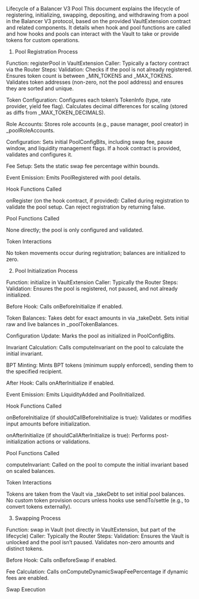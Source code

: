 Lifecycle of a Balancer V3 Pool
This document explains the lifecycle of registering, initializing, swapping, depositing, and withdrawing from a pool in the Balancer V3 protocol, based on the provided VaultExtension contract and related components. It details when hook and pool functions are called and how hooks and pools can interact with the Vault to take or provide tokens for custom operations.

1. Pool Registration
Process

Function: registerPool in VaultExtension
Caller: Typically a factory contract via the Router
Steps:
Validation:
Checks if the pool is not already registered.
Ensures token count is between _MIN_TOKENS and _MAX_TOKENS.
Validates token addresses (non-zero, not the pool address) and ensures they are sorted and unique.


Token Configuration:
Configures each token’s TokenInfo (type, rate provider, yield fee flag).
Calculates decimal differences for scaling (stored as diffs from _MAX_TOKEN_DECIMALS).


Role Accounts:
Stores role accounts (e.g., pause manager, pool creator) in _poolRoleAccounts.


Configuration:
Sets initial PoolConfigBits, including swap fee, pause window, and liquidity management flags.
If a hook contract is provided, validates and configures it.


Fee Setup:
Sets the static swap fee percentage within bounds.


Event Emission:
Emits PoolRegistered with pool details.





Hook Functions Called

onRegister (on the hook contract, if provided):
Called during registration to validate the pool setup.
Can reject registration by returning false.



Pool Functions Called

None directly; the pool is only configured and validated.

Token Interactions

No token movements occur during registration; balances are initialized to zero.


2. Pool Initialization
Process

Function: initialize in VaultExtension
Caller: Typically the Router
Steps:
Validation:
Ensures the pool is registered, not paused, and not already initialized.


Before Hook:
Calls onBeforeInitialize if enabled.


Token Balances:
Takes debt for exact amounts in via _takeDebt.
Sets initial raw and live balances in _poolTokenBalances.


Configuration Update:
Marks the pool as initialized in PoolConfigBits.


Invariant Calculation:
Calls computeInvariant on the pool to calculate the initial invariant.


BPT Minting:
Mints BPT tokens (minimum supply enforced), sending them to the specified recipient.


After Hook:
Calls onAfterInitialize if enabled.


Event Emission:
Emits LiquidityAdded and PoolInitialized.





Hook Functions Called

onBeforeInitialize (if shouldCallBeforeInitialize is true):
Validates or modifies input amounts before initialization.


onAfterInitialize (if shouldCallAfterInitialize is true):
Performs post-initialization actions or validations.



Pool Functions Called

computeInvariant:
Called on the pool to compute the initial invariant based on scaled balances.



Token Interactions

Tokens are taken from the Vault via _takeDebt to set initial pool balances.
No custom token provision occurs unless hooks use sendTo/settle (e.g., to convert tokens externally).


3. Swapping
Process

Function: swap in Vault (not directly in VaultExtension, but part of the lifecycle)
Caller: Typically the Router
Steps:
Validation:
Ensures the Vault is unlocked and the pool isn’t paused.
Validates non-zero amounts and distinct tokens.


Before Hook:
Calls onBeforeSwap if enabled.


Fee Calculation:
Calls onComputeDynamicSwapFeePercentage if dynamic fees are enabled.


Swap Execution



